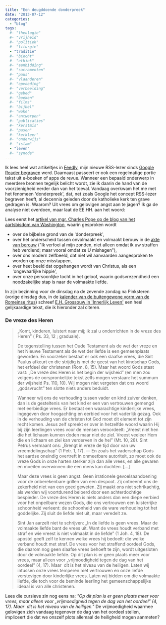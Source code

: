 ```yaml
---
title: "Een deugddoende donderpreek"
date: "2013-07-12"
categories: 
  - "blog"
tags:
  #- "theologie"
  #- "vrijheid"
  #- "politiek"
  #- "liturgie"
  - "traditie"
  #- "biecht"
  #- "ethiek"
  #- "aanbidding"
  #- "sacramenten"
  #- "paus"
  #- "vlaanderen"
  #- "opvoeding"
  #- "verbeelding"
  #- "gebed"
  #- "boeken"
  #- "films"
  #- "bijbel"
  #- "woke"
  #- "antwerpen"
  #- "publicaties"
  #- "kerstmis"
  #- "pasen"
  #- "kerkleer"
  #- "onderwijs"
  #- "islam"
  - "leven"
  #- "synode"
---
```


Ik lees heel wat artikeltjes in [Feedly](http://cloud.feedly.com/), mijn nieuwe RSS-lezer sinds [Google Reader begraven](http://mashable.com/2013/06/30/axed-by-google/) werd. Daarnaast passeert er ook een regelmatige portie tekst uit e-boeken of apps de revue. Wanneer een bepaald onderwerp in meerdere bronnen tegelijk belicht wordt, zie ik daarin de hand van de voorzienigheid eerder dan van het toeval. Vandaag overkwam het me met het fenomeen 'donderpreek', dat, net zoals Google het concept RSS-lezer begraven heeft, al decennia geleden door de katholieke kerk ten grave gedragen is. Waarom? Uit vrees om gelovigen angst aan te jagen? Ik ga de analyse niet overdoen, maar laat de EE.HH. aan het woord:

Lees eerst het [artikel van mgr. Charles Pope op de blog van het aartsbisdom van Washington](http://blog.adw.org/2013/07/jesus-never-hesitated-to-preach-the-fear-of-punishment-and-neither-should-modern-preachers/), waarin gesproken wordt

- over de bijbelse grond van de 'donderpreek',
- over het onderscheid tussen onvolmaakt en volmaakt berouw in de [akte van berouw](http://gebeden.gelovenleren.net/) ("Ik verfoei al mijn zonden, niet alleen omdat ik uw straffen heb verdiend; maar vooral omdat ze U mishagen"),
- over ons modern zelfbeeld, dat niet wil aanvaarden aangesproken te worden op onze misstappen,
- over heet beeld dat opgehangen wordt van Christus, als een 'ongevaarlijke hippie',
- over onze persoonlijke tocht in het geloof, waarin godsvrezendheid een noodzakelijke stap is naar de volmaakte liefde.

In zijn bezinning voor de dinsdag na de zevende zondag na Pinksteren (vorige dinsdag dus, in de [kalender van de buitengewone vorm van de Romeinse ritus](/page/liturgische-kalenders/)) schreef [E.H. Grossouw in 'Innerlijk Leven'](/page/e-boeken/) een heel gelijkaardige tekst, die ik hieronder zal citeren.

### De vreze des Heren

> „Komt, kinderen, luistert naar mij; ik zal u onderrichten in de vreze des Heren” ( Ps. 33, 12 ; graduale).
> 
> De tegenstelling tussen het Oude Testament als de wet der vreze en het Nieuwe Testament als de wet der liefde is een gemeenplaats geworden. En voorzeker bestaat er ook een slaafse vrees, die Sint Paulus afkeurt en die strijdig is met de geest van het kindschap Gods, het erfdeel der christenen (Rom. 8, 15). Maar het woord Gods staat vast: „De vreze des Heren is het begin der wijsheid” (en men zou volgens de oorspronkelijke tekst zelfs mogen verstaan: het summum der wijsheid Ps. 110, 10). Wij mogen niet vergeten dat ons woord „godsvrucht” ten slotte niets anders beduidt.
> 
> Wanneer wij ons de verhouding tussen vader en kind zuiver denken, dan is de gesteltenis van het kind er een van vertrouwen gemengd met eerbiedige vrees. Er bestaat een waarachtige kinderlijke vrees, ingegeven door hoogachting en eerbied voor het vaderlijk gezag. Ook in de verhouding van de christen tot God moet dit element tot zijn recht komen. Jesus zelf spreekt er over in hetzelfde woord waarin Hij bij zijn leerlingen vrees voor de mensen veroordeelt: „Vreest niet hen die het lichaam kunnen doden maar niet de ziel. Vreest veeleer Hem die en lichaam en ziel kan verderven in de hel” (Mt. 10, 28). Sint Petrus vermaant ons: „Brengt in vreze de tijd door van uw vreemdelingschap” (1 Petr. 1, 17). — En zoals het vaderschap Gods het aardse oneindig overtreft in onmeetbare autoriteit, zo moet ook de vreze Gods in onze harten sterker zijn dan alle vrees, en alle gevaren en moeiten overwinnen die een mens kan duchten. \[...\]
> 
> Maar deze vrees is geen angst. Geen irrationele gevoelsaandoening voor de onberekenbare grillen van een despoot. Zij ontneemt ons de zekerheid niet van een goed geweten. Zij maakt ons niet schrikachtig, als werden wij voortdurend beloerd door een achterdochtige bespieder. De vreze des Heren is niets anders dan een diepe eerbied voor het onpeilbare wezen Gods, die ons vertrouwen een luisterrijke schoonheid verleent: de schoonheid van de ware verhouding tot het goddelijke. Zij sluit de liefde niet uit, maar veredelt ze.
> 
> Sint Jan aarzelt niet te schrijven: „In de liefde is geen vrees. Maar de volmaakte liefde bant de vrees uit. Want de vrees houdt verband met straf en wie vreest is niet volmaakt in de liefde” (1 Joh. 4, 18). De apostel geeft zelf te kennen welke vrees hij bedoelt: die welke verband houdt met straf. De vrees voor het straffend oordeel Gods, die daarom nog geen slaafse vrees behoeft te zijn, wordt uitgesloten door de volmaakte liefde. Op dit plan is er geen plaats meer voor vrees, maar alleen voor „vrijmoedigheid tegen de dag van het oordeel” (4, 17). Maar  dit is het niveau van de heiligen. Laten wij intussen onze vrees temperen met vertrouwen en onze liefde verstevigen door kinderlijke vrees. Laten wij bidden om die volmaakte liefde, die toch voor de beminde leerling het gemeenschappelijke ideaal is van alle christenen.

Lees die cursieve zin nog eens na: _"Op dit plan is er geen plaats meer voor vrees, maar alleen voor „vrijmoedigheid tegen de dag van het oordeel” (4, 17). Maar  dit is het niveau van de heiligen."_ De vrijmoedigheid waarmee gelovigen zich vandaag tegenover de dag van het oordeel stellen, impliceert die dat we onszelf plots allemaal de heiligheid mogen aanmeten?
